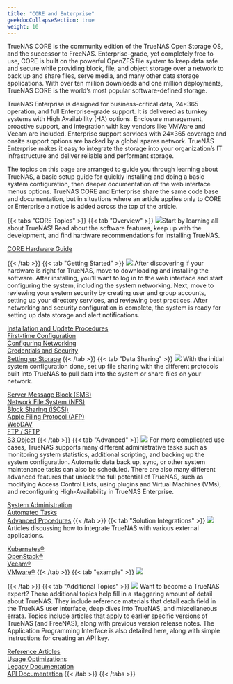 ```yaml
---
title: "CORE and Enterprise"
geekdocCollapseSection: true
weight: 10
---
```


TrueNAS CORE is the community edition of the TrueNAS Open Storage OS, and the successor to FreeNAS. Enterprise-grade, yet completely free to use, CORE is built on the powerful OpenZFS file system to keep data safe and secure while providing block, file, and object storage over a network to back up and share files, serve media, and many other data storage applications. With over ten million downloads and one million deployments, TrueNAS CORE is the world’s most popular software-defined storage.

TrueNAS Enterprise is designed for business-critical data, 24×365 operation, and full Enterprise-grade support. It is delivered as turnkey systems with High Availability (HA) options. Enclosure management, proactive support, and integration with key vendors like VMWare and Veeam are included. Enterprise support services with 24×365 coverage and onsite support options are backed by a global spares network. TrueNAS Enterprise makes it easy to integrate the storage into your organization’s IT infrastructure and deliver reliable and performant storage.

The topics on this page are arranged to guide you through learning about TrueNAS, a basic setup guide for quickly installing and doing a basic system configuration, then deeper documentation of the web interface menus options.
TrueNAS CORE and Enterprise share the same code base and documentation, but in situations where an article applies only to CORE or Enterprise a notice is added across the top of the article.

{{< tabs "CORE Topics" >}}
{{< tab "Overview" >}}
<img class="topic-image" src="/images/co_work.jpg">Start by learning all about TrueNAS! Read about the software features, keep up with the development, and find hardware recommendations for installing TrueNAS.

[CORE Hardware Guide](/hub/intro/corehardwareguide/)

{{< /tab >}}
{{< tab "Getting Started" >}}
<img class="topic-image" src="/images/jump.jpg">
After discovering if your hardware is right for TrueNAS, move to downloading and installing the software.
After installing, you'll want to log in to the web interface and start configuring the system, including the system networking.
Next, move to reviewing your system security by creating user and group accounts, setting up your directory services, and reviewing best practices.
After networking and security configuration is complete, the system is ready for setting up data storage and alert notifications.

<a href="/hub/initial-setup/install/">Installation and Update Procedures</a><br>
<a href="/hub/initial-setup/firsttimelogin/">First-time Configuration</a><br>
<a href="/hub/initial-setup/networking/">Configuring Networking</a><br>
<a href="/hub/initial-setup/security/">Credentials and Security</a><br>
<a href="/hub/initial-setup/storage/">Setting up Storage</a>
{{< /tab >}}
{{< tab "Data Sharing" >}}
<img class="topic-image" src="/images/laptop.jpg">
With the initial system configuration done, set up file sharing with the different protocols built into TrueNAS to pull data into the system or share files on your network.

<a href="/hub/sharing/smb/">Server Message Block (SMB)</a><br>
<a href="/hub/sharing/nfs/">Network File System (NFS)</a><br>
<a href="/hub/sharing/iscsi/">Block Sharing (iSCSI)</a><br>
<a href="/hub/sharing/afp/">Apple Filing Protocol (AFP)</a><br>
<a href="/hub/sharing/webdav/">WebDAV</a><br>
<a href="/hub/sharing/ftp-sftp/">FTP / SFTP</a><br>
<a href="/hub/sharing/s3-object-store/">S3 Object</a>
{{< /tab >}}
{{< tab "Advanced" >}}
<img class="topic-image" src="/images/clipboard.jpg">
For more complicated use cases, TrueNAS supports many different administrative tasks such as monitoring system statistics, additional scripting, and backing up the system configuration.
Automatic data back up, sync, or other system maintenance tasks can also be scheduled.
There are also many different advanced features that unlock the full potential of TrueNAS, such as modifying Access Control Lists, using plugins and Virtual Machines (VMs), and reconfiguring High-Availability in TrueNAS Enterprise.

<a href="/hub/tasks/administrative/">System Administration</a><br>
<a href="/hub/tasks/scheduled/">Automated Tasks</a><br>
<a href="/hub/tasks/advanced/">Advanced Procedures</a>
{{< /tab >}}
{{< tab "Solution Integrations" >}}
<img class="topic-image" src="/images/spark_idea.jpg">
Articles discussing how to integrate TrueNAS with various external applications.

<a href="/hub/solutions/kubernetes/">Kubernetes®</a><br>
<a href="/hub/solutions/openstack/">OpenStack®</a><br>
<a href="/hub/solutions/veeam/">Veeam®</a><br>
<a href="/hub/solutions/vmware/">VMware®</a>
{{< /tab >}}
{{< tab "example" >}}
<img class="topic-image" src="/images/sml.jpg">

{{< /tab >}}
{{< tab "Additional Topics" >}}
<img class="topic-image" src="/images/knowledge.jpg">
Want to become a TrueNAS expert?
These additional topics help fill in a staggering amount of detail about TrueNAS.
They include reference materials that detail each field in the TrueNAS user interface, deep dives into TrueNAS, and miscellaneous errata.
Topics include articles that apply to earlier specific versions of TrueNAS (and FreeNAS), along with previous version release notes.
The Application Programming Interface is also detailed here, along with simple instructions for creating an API key.

<a href="/hub/additional-topics/reference/">Reference Articles</a><br>
<a href="/hub/additional-topics/usagerecommendations/">Usage Optimizations</a><br>
<a href="/hub/additional-topics/legacy/">Legacy Documentation</a><br>
<a href="/hub/additional-topics/api/">API Documentation</a>
{{< /tab >}}
{{< /tabs >}}